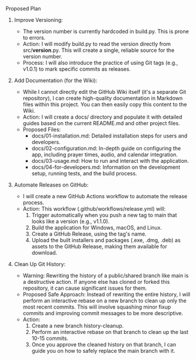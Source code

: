   Proposed Plan

   1. Improve Versioning:
       * The version number is currently hardcoded in build.py. This is prone to errors.
       * Action: I will modify build.py to read the version directly from src/__version__.py. This will create a single, reliable
         source for the version number.
       * Process: I will also introduce the practice of using Git tags (e.g., v1.0.1) to mark specific commits as releases.

   2. Add Documentation (for the Wiki):
       * While I cannot directly edit the GitHub Wiki itself (it's a separate Git repository), I can create high-quality
         documentation in Markdown files within this project. You can then easily copy this content to the Wiki.
       * Action: I will create a docs/ directory and populate it with detailed guides based on the current README.md and other
         project files.
       * Proposed Files:
           * docs/01-installation.md: Detailed installation steps for users and developers.
           * docs/02-configuration.md: In-depth guide on configuring the app, including prayer times, audio, and calendar
             integration.
           * docs/03-usage.md: How to run and interact with the application.
           * docs/04-for-developers.md: Information on the development setup, running tests, and the build process.

   3. Automate Releases on GitHub:
       * I will create a new GitHub Actions workflow to automate the release process.
       * Action: This workflow (.github/workflows/release.yml) will:
           1. Trigger automatically when you push a new tag to main that looks like a version (e.g., v1.1.0).
           2. Build the application for Windows, macOS, and Linux.
           3. Create a GitHub Release, using the tag's name.
           4. Upload the built installers and packages (.exe, .dmg, .deb) as assets to the GitHub Release, making them available
              for download.

   4. Clean Up Git History:
       * Warning: Rewriting the history of a public/shared branch like main is a destructive action. If anyone else has cloned or
         forked this repository, it can cause significant issues for them.
       * Proposed Safe Approach: Instead of rewriting the entire history, I will perform an interactive rebase on a new branch to
         clean up only the most recent commits. This will involve squashing minor fixup commits and improving commit messages to
         be more descriptive.
       * Action:
           1. Create a new branch history-cleanup.
           2. Perform an interactive rebase on that branch to clean up the last 10-15 commits.
           3. Once you approve the cleaned history on that branch, I can guide you on how to safely replace the main branch with
              it.